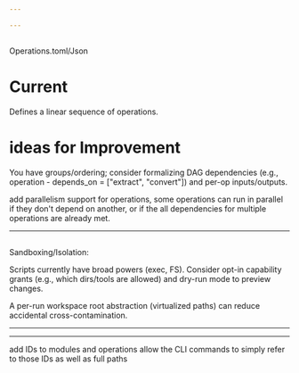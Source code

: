 ```yaml
---

---
```

##
Operations.toml/Json

# Current
Defines a linear sequence of operations.

# ideas for Improvement
You have groups/ordering;
consider formalizing DAG dependencies (e.g., operation - depends_on = ["extract", "convert"]) and per-op inputs/outputs.

add parallelism support for operations, some operations can run in parallel if they don't depend on another, or if the all dependencies for multiple operations are already met.

---
##

Sandboxing/Isolation:

Scripts currently have broad powers (exec, FS). Consider opt-in capability grants (e.g., which dirs/tools are allowed) and dry-run mode to preview changes.

A per-run workspace root abstraction (virtualized paths) can reduce accidental cross-contamination.

---
---

add IDs to modules and operations
allow the CLI commands to simply refer to those IDs as well as full paths

